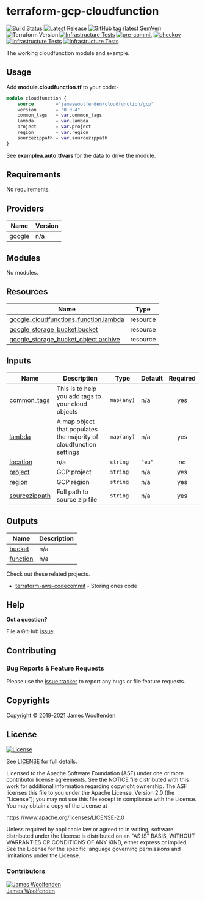 # terraform-gcp-cloudfunction

[![Build Status](https://github.com/JamesWoolfenden/terraform-gcp-cloudfunction/workflows/Verify%20and%20Bump/badge.svg?branch=master)](https://github.com/JamesWoolfenden/terraform-gcp-cloudfunction/actions)
[![Latest Release](https://img.shields.io/github/release/JamesWoolfenden/terraform-gcp-cloudfunction.svg)](https://github.com/JamesWoolfenden/terraform-gcp-cloudfunction/releases/latest)
[![GitHub tag (latest SemVer)](https://img.shields.io/github/tag/JamesWoolfenden/terraform-gcp-cloudfunction.svg?label=latest)](https://github.com/JamesWoolfenden/terraform-gcp-cloudfunction/releases/latest)
![Terraform Version](https://img.shields.io/badge/tf-%3E%3D0.14.0-blue.svg)
[![Infrastructure Tests](https://www.bridgecrew.cloud/badges/github/JamesWoolfenden/terraform-gcp-cloudfunction/cis_aws)](https://www.bridgecrew.cloud/link/badge?vcs=github&fullRepo=JamesWoolfenden%2Fterraform-gcp-cloudfunction&benchmark=CIS+AWS+V1.2)
[![pre-commit](https://img.shields.io/badge/pre--commit-enabled-brightgreen?logo=pre-commit&logoColor=white)](https://github.com/pre-commit/pre-commit)
[![checkov](https://img.shields.io/badge/checkov-verified-brightgreen)](https://www.checkov.io/)
[![Infrastructure Tests](https://www.bridgecrew.cloud/badges/github/jameswoolfenden/terraform-gcp-cloudfunction/general)](https://www.bridgecrew.cloud/link/badge?vcs=github&fullRepo=JamesWoolfenden%2Fterraform-gcp-cloudfunction&benchmark=INFRASTRUCTURE+SECURITY)
[![Infrastructure Tests](https://www.bridgecrew.cloud/badges/github/jameswoolfenden/terraform-gcp-cloudfunction/cis_gcp)](https://www.bridgecrew.cloud/link/badge?vcs=github&fullRepo=JamesWoolfenden%2Fterraform-gcp-cloudfunction&benchmark=CIS+GCP+V1.1)

The working cloudfunction module and example.

## Usage

Add **module.cloudfunction.tf** to your code:-

```terraform
module cloudfunction {
    source        ="jameswoolfenden/cloudfunction/gcp"
    version       = "0.0.4"
    common_tags   = var.common_tags
    lambda        = var.lambda
    project       = var.project
    region        = var.region
    sourcezippath = var.sourcezippath
}
```

See **examplea.auto.tfvars** for the data to drive the module.

<!-- BEGINNING OF PRE-COMMIT-TERRAFORM DOCS HOOK -->
## Requirements

No requirements.

## Providers

| Name | Version |
|------|---------|
| <a name="provider_google"></a> [google](#provider\_google) | n/a |

## Modules

No modules.

## Resources

| Name | Type |
|------|------|
| [google_cloudfunctions_function.lambda](https://registry.terraform.io/providers/hashicorp/google/latest/docs/resources/cloudfunctions_function) | resource |
| [google_storage_bucket.bucket](https://registry.terraform.io/providers/hashicorp/google/latest/docs/resources/storage_bucket) | resource |
| [google_storage_bucket_object.archive](https://registry.terraform.io/providers/hashicorp/google/latest/docs/resources/storage_bucket_object) | resource |

## Inputs

| Name | Description | Type | Default | Required |
|------|-------------|------|---------|:--------:|
| <a name="input_common_tags"></a> [common\_tags](#input\_common\_tags) | This is to help you add tags to your cloud objects | `map(any)` | n/a | yes |
| <a name="input_lambda"></a> [lambda](#input\_lambda) | A map object that populates the majority of cloudfunction settings | `map(any)` | n/a | yes |
| <a name="input_location"></a> [location](#input\_location) | n/a | `string` | `"eu"` | no |
| <a name="input_project"></a> [project](#input\_project) | GCP project | `string` | n/a | yes |
| <a name="input_region"></a> [region](#input\_region) | GCP region | `string` | n/a | yes |
| <a name="input_sourcezippath"></a> [sourcezippath](#input\_sourcezippath) | Full path to source zip file | `string` | n/a | yes |

## Outputs

| Name | Description |
|------|-------------|
| <a name="output_bucket"></a> [bucket](#output\_bucket) | n/a |
| <a name="output_function"></a> [function](#output\_function) | n/a |
<!-- END OF PRE-COMMIT-TERRAFORM DOCS HOOK -->

Check out these related projects.

- [terraform-aws-codecommit](https://github.com/jameswoolfenden/terraform-aws-codebuild) - Storing ones code

## Help

**Got a question?**

File a GitHub [issue](https://github.com/jameswoolfenden/terraform-gcp-cloudfunction/issues).

## Contributing

### Bug Reports & Feature Requests

Please use the [issue tracker](https://github.com/jameswoolfenden/terraform-gcp-cloudfunction/issues) to report any bugs or file feature requests.

## Copyrights

Copyright © 2019-2021 James Woolfenden

## License

[![License](https://img.shields.io/badge/License-Apache%202.0-blue.svg)](https://opensource.org/licenses/Apache-2.0)

See [LICENSE](LICENSE) for full details.

Licensed to the Apache Software Foundation (ASF) under one
or more contributor license agreements. See the NOTICE file
distributed with this work for additional information
regarding copyright ownership. The ASF licenses this file
to you under the Apache License, Version 2.0 (the
"License"); you may not use this file except in compliance
with the License. You may obtain a copy of the License at

<https://www.apache.org/licenses/LICENSE-2.0>

Unless required by applicable law or agreed to in writing,
software distributed under the License is distributed on an
"AS IS" BASIS, WITHOUT WARRANTIES OR CONDITIONS OF ANY
KIND, either express or implied. See the License for the
specific language governing permissions and limitations
under the License.

### Contributors

[![James Woolfenden][jameswoolfenden_avatar]][jameswoolfenden_homepage]<br/>[James Woolfenden][jameswoolfenden_homepage]

[jameswoolfenden_homepage]: https://github.com/jameswoolfenden
[jameswoolfenden_avatar]: https://github.com/jameswoolfenden.png?size=150
[github]: https://github.com/jameswoolfenden
[linkedin]: https://www.linkedin.com/in/jameswoolfenden/
[twitter]: https://twitter.com/JimWoolfenden
[share_twitter]: https://twitter.com/intent/tweet/?text=terraform-gcp-cloudfunction&url=https://github.com/jameswoolfenden/terraform-gcp-cloudfunction
[share_linkedin]: https://www.linkedin.com/shareArticle?mini=true&title=terraform-gcp-cloudfunction&url=https://github.com/jameswoolfenden/terraform-gcp-cloudfunction
[share_reddit]: https://reddit.com/submit/?url=https://github.com/jameswoolfenden/terraform-gcp-cloudfunction
[share_facebook]: https://facebook.com/sharer/sharer.php?u=https://github.com/jameswoolfenden/terraform-gcp-cloudfunction
[share_email]: mailto:?subject=terraform-gcp-cloudfunction&body=https://github.com/jameswoolfenden/terraform-gcp-cloudfunction
